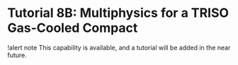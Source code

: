 # Tutorial 8B: Multiphysics for a TRISO Gas-Cooled Compact

!alert note
This capability is available, and a tutorial will be added in the near future.
